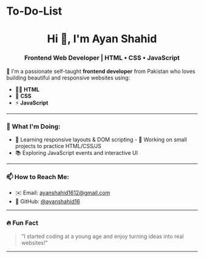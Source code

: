# To-Do-List

<h1 align="center">Hi 👋, I'm Ayan Shahid</h1>
<h3 align="center">Frontend Web Developer | HTML • CSS • JavaScript</h3>


🌟 I'm a passionate self-taught **frontend developer** from Pakistan who loves building beautiful and responsive websites using:

- 🧑‍💻 **HTML**
- 🎨 **CSS**
- ⚡ **JavaScript**

---

### 🚀 What I'm Doing:
- 🌱 Learning responsive layouts & DOM scripting  - 🔨 Working on small projects to practice HTML/CSS/JS  
- 📚 Exploring JavaScript events and interactive UI


---

### 📫 How to Reach Me:
- ✉️ Email: ayanshahid1612@gmail.com
- 💼 GitHub: [@ayanshahid16](https://github.com/ayanshahid16)




---

### 🔥 Fun Fact
> "I started coding at a young age and enjoy turning ideas into real websites!"

---

